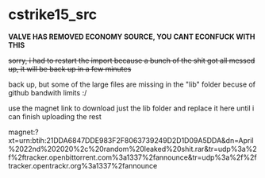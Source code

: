 # cstrike15_src

**VALVE HAS REMOVED ECONOMY SOURCE, YOU CANT ECONFUCK WITH THIS**

~~sorry, i had to restart the import because a bunch of the shit got all messed up, it will be back up in a few minutes~~

back up, but some of the large files are missing in the "lib" folder becuse of github bandwith limits :/

use the magnet link to download just the lib folder and replace it here until i can finish uploading the rest

magnet:?xt=urn:btih:21DDA6847DDE983F2F8063739249D2D1D09A5DDA&dn=April%2022nd%202020%2c%20random%20leaked%20shit.rar&tr=udp%3a%2f%2ftracker.openbittorrent.com%3a1337%2fannounce&tr=udp%3a%2f%2ftracker.opentrackr.org%3a1337%2fannounce
